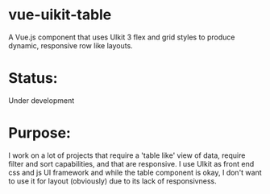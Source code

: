 # vue-uikit-table
A Vue.js component that uses UIkit 3 flex and grid styles to produce dynamic, responsive row like layouts.

# Status:

Under development

# Purpose:
I work on a lot of projects that require a 'table like' view of data, require filter and sort capabilities, and that are responsive. I use UIkit as front end css and js UI framework and while the table component is okay, I don't want to use it for layout (obviously) due to its lack of responsivness.
